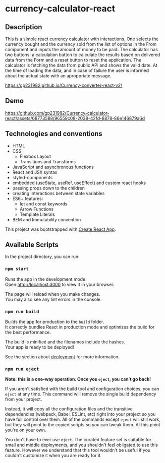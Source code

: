 # currency-calculator-react

## Description

This is a simple react currency calculator with interactions. One selects the currency bought and the currency sold from the list of options in the From component and inputs the amount of money to be paid. The calculator has two buttons: a calculation button to calculate the results based on delivered data from the Form and a reset button to reset the application. The calculator is fetching the data from public API and shows the valid date. At the time of loading the data, and in case of failure the user is informed about the actual state with an aproppriate message.

https://gp231982.github.io/Currency-converter-react-v2/

## Demo

https://github.com/gp231982/Currency-calculator-react/assets/68773588/96559c08-2038-42fd-8878-86e146879a6d

## Technologies and conventions

- HTML
- CSS
  - Flexbox Layout
  - Transitions and Transforms
- JavaScript and asynchronous functions
- React and JSX syntax
- styled-components
- embedded (useState, useRef, useEffect) and custom react hooks
- passing props down to the children
- creating interactions between state variables
- ES6+ features:
  - let and const keywords
  - Arrow Functions
  - Template Literals
- BEM and Immutability convention

This project was bootstrapped with [Create React App](https://github.com/facebook/create-react-app).

## Available Scripts

In the project directory, you can run:

### `npm start`

Runs the app in the development mode.\
Open [http://localhost:3000](http://localhost:3000) to view it in your browser.

The page will reload when you make changes.\
You may also see any lint errors in the console.

### `npm run build`

Builds the app for production to the `build` folder.\
It correctly bundles React in production mode and optimizes the build for the best performance.

The build is minified and the filenames include the hashes.\
Your app is ready to be deployed!

See the section about [deployment](https://facebook.github.io/create-react-app/docs/deployment) for more information.

### `npm run eject`

**Note: this is a one-way operation. Once you `eject`, you can't go back!**

If you aren't satisfied with the build tool and configuration choices, you can `eject` at any time. This command will remove the single build dependency from your project.

Instead, it will copy all the configuration files and the transitive dependencies (webpack, Babel, ESLint, etc) right into your project so you have full control over them. All of the commands except `eject` will still work, but they will point to the copied scripts so you can tweak them. At this point you're on your own.

You don't have to ever use `eject`. The curated feature set is suitable for small and middle deployments, and you shouldn't feel obligated to use this feature. However we understand that this tool wouldn't be useful if you couldn't customize it when you are ready for it.
